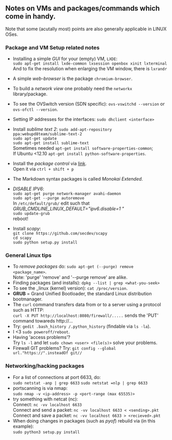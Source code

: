 ## Notes on VMs and packages/commands which come in handy.
Note that some (acutally most) points are also generally applicable in LINUX OSes.

### Package and VM Setup related notes
* Installing a simple _GUI_ for your (empty) VM, `LXDE`:  
  `sudo apt-get install lxde-common lxsession openbox xinit lxterminal`
  And to fix the resolution when enlarging the VM window, there is `lxrandr`
* A simple _web-browser_ is the package `chromium-browser`.
* To build a _network view_ one probably need the `networkx` library/package.
* To see the OVSwitch version (SDN specific): `ovs-vswitchd --version` or `ovs-ofctl --version`.

* Setting IP addresses for the interfaces: `sudo dhclient <interface>`

* Install _sublime text 2_:
  `sudo add-apt-repository ppa:webupd8team/sublime-text-2`  
  `sudo apt-get update`  
  `sudo apt-get install sublime-text`  
  Sometimes needed `apt-get install software-properties-common`;  
  If Ubuntu <12.10 `apt-get install python-software-properties`.
* Install the _package control_ via [link](https://packagecontrol.io/installation).  
  Open it via `ctrl + shift + p`
* The Markdown syntax packages is called _Monokai Extended_.

* _DISABLE IPV6_:  
  `sudo apt-get purge network-manager avahi-daemon`  
  `sudo apt-get --purge autoremove`  
  In `/etc/default/grub/` edit such that *GRUB_CMDLINE_LINUX_DEFAULT="ipv6.disable=1 <resttext>"*  
  `sudo update-grub`  
  reboot!

* Install _scapy_:  
  `git clone https://github.com/secdev/scapy`  
  `cd scapy`  
  `sudo python setup.py install`



### General Linux tips
* To _remove packages_ do: `sudo apt-get (--purge) remove <package_name>`.  
  Note: 'purge' 'remove' and '--purge remove' are alike.
* Finding packages (and installs): `dpkg --list | grep <what-you-seek>`
* To see the _linux (kernel) version): `cat /proc/version`.
* **GRUB** = Grand Unified Bootloader, the standard Linux distribution bootmanager.
* The `curl` command transfers data from or to a server using a protocol such as HTTP:   
  `curl -X PUT http://localhost:8080/firewall/.....` sends the 'PUT' command towareds http://...
* Try: `gedit .bash_history /.python_history` (findable via `ls -la`).
* I <3 `sudo poweroff/reboot`.
* Having 'access problems'?  
  Try `ls -l` and let `sudo chown <user> <file(s)>` solve your problems.
* Firewall GIT problems? Try: `git config --global url."https://".insteadOf git//`


### Networking/hacking packages
* For a list of connections at port 6633, do:  
  `sudo netstat -anp | grep 6633`
  `sudo netstat =nlp | grep 6633`
* portscanning is via nmap:  
  `sudo nmap -v <ip-address> -p <port-range (max 65535)>`
* try something with netcat (nc):  
  Connect: `nc -vv localhost 6633`  
  Connect and send a packet: `nc -vv localhost 6633 < <sending>.pkt`  
  Connect and save a packet: `nc -vv localhost 6633 > <recieved>.pkt`
* When doing changes in packages (such as _pyof_) rebuild via (in this example):  
  `sudo python3 setup.py install`
